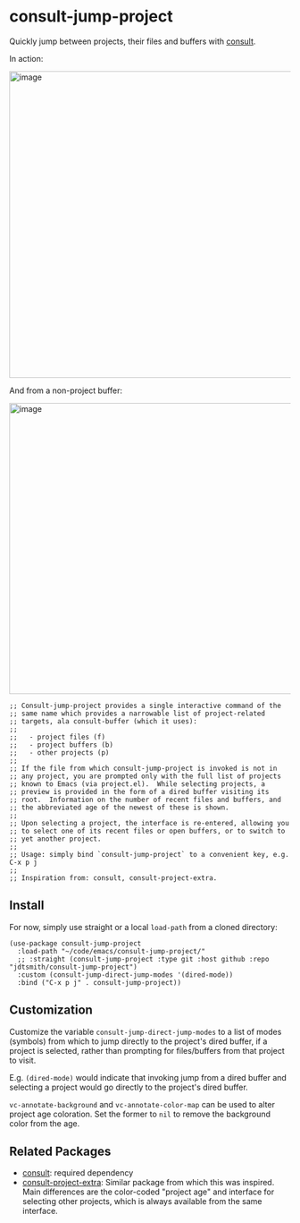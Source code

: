 # consult-jump-project

Quickly jump between projects, their files and buffers with [consult](https://github.com/minad/consult).

In action: 

<img width="548" alt="image" src="https://user-images.githubusercontent.com/93749/180622965-892d84d2-c6c5-4824-943e-404dfd49c9ed.png">

And from a non-project buffer:

<img width="520" alt="image" src="https://user-images.githubusercontent.com/93749/163687169-f244d194-84af-41c5-8214-75d846c8c65b.png">


```elisp
;; Consult-jump-project provides a single interactive command of the
;; same name which provides a narrowable list of project-related
;; targets, ala consult-buffer (which it uses):
;; 
;;   - project files (f)
;;   - project buffers (b)
;;   - other projects (p)
;;
;; If the file from which consult-jump-project is invoked is not in
;; any project, you are prompted only with the full list of projects
;; known to Emacs (via project.el).  While selecting projects, a
;; preview is provided in the form of a dired buffer visiting its
;; root.  Information on the number of recent files and buffers, and
;; the abbreviated age of the newest of these is shown.
;;
;; Upon selecting a project, the interface is re-entered, allowing you
;; to select one of its recent files or open buffers, or to switch to
;; yet another project.
;;
;; Usage: simply bind `consult-jump-project` to a convenient key, e.g. C-x p j
;;
;; Inspiration from: consult, consult-project-extra.
```

## Install

For now, simply use straight or a local `load-path` from a cloned directory:

```elisp
(use-package consult-jump-project
  :load-path "~/code/emacs/consult-jump-project/"
  ;; :straight (consult-jump-project :type git :host github :repo "jdtsmith/consult-jump-project")
  :custom (consult-jump-direct-jump-modes '(dired-mode))
  :bind ("C-x p j" . consult-jump-project))
```

## Customization

Customize the variable `consult-jump-direct-jump-modes` to a list of modes (symbols) from which to jump directly to the project's dired buffer, if a project is selected, rather than prompting for files/buffers from that project to visit.  

E.g. `(dired-mode)` would indicate that invoking jump from a dired buffer and selecting a project would go directly to the project's dired buffer.

`vc-annotate-background` and `vc-annotate-color-map` can be used to alter project age coloration.  Set the former to `nil` to remove the background color from the age. 

## Related Packages

- [consult](https://github.com/minad/consult): required dependency
- [consult-project-extra](https://github.com/Qkessler/consult-project-extra): Similar package from which this was inspired. Main differences are the color-coded "project age" and interface for selecting other projects, which is always available from the same interface. 

